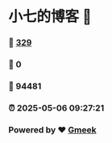 # 小七的博客 :link:  
### :page_facing_up: [329](/tag.html) 
### :speech_balloon: 0 
### :hibiscus: 94481 
### :alarm_clock: 2025-05-06 09:27:21 
### Powered by :heart: [Gmeek](https://github.com/Meekdai/Gmeek)
